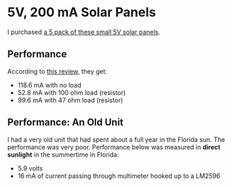 # 5V, 200 mA Solar Panels
I purchased [a 5 pack of these small 5V solar panels](https://a.co/d/aCdt4tS).

## Performance
According to [this review](https://i.imgur.com/L4ejdIv.png), they get:
- 118.6 mA with no load
- 52.8 mA with 100 ohm load (resistor)
- 99.6 mA with 47 ohm load (resistor)

## Performance: An Old Unit
I had a very old unit that had spent about a full year in the Florida sun. The performance was very poor. Performance below was measured in **direct sunlight** in the summertime in Florida:
- 5.9 volts
- 16 mA of current passing through multimeter hooked up to a LM2596
